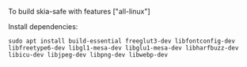 To build skia-safe with features ["all-linux"]

Install dependencies:

    sudo apt install build-essential freeglut3-dev libfontconfig-dev libfreetype6-dev libgl1-mesa-dev libglu1-mesa-dev libharfbuzz-dev libicu-dev libjpeg-dev libpng-dev libwebp-dev 